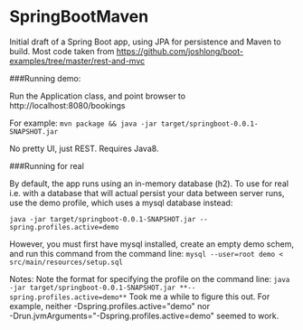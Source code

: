 SpringBootMaven
===============
Initial draft of a Spring Boot app, using JPA for persistence and Maven to build.
Most code taken from https://github.com/joshlong/boot-examples/tree/master/rest-and-mvc

###Running demo:

Run the Application class, and point browser to http://localhost:8080/bookings

For example:
`mvn package && java -jar target/springboot-0.0.1-SNAPSHOT.jar`

No pretty UI, just REST. Requires Java8.

###Running for real

By default, the app runs using an in-memory database (h2). To use for real i.e. with a database that will actual persist 
your data between server runs, use the demo profile, which uses a mysql database instead:

`java -jar target/springboot-0.0.1-SNAPSHOT.jar --spring.profiles.active=demo`

However, you must first have mysql installed, create an empty demo schem, and run this command from the command line:
`mysql --user=root demo < src/main/resources/setup.sql`

Notes:
Note the format for specifying the profile on the command line:
`java -jar target/springboot-0.0.1-SNAPSHOT.jar **--spring.profiles.active=demo**`
Took me a while to figure this out. For example, neither -Dspring.profiles.active="demo" nor  
-Drun.jvmArguments="-Dspring.profiles.active=demo" seemed to work.
  
  
  
  
